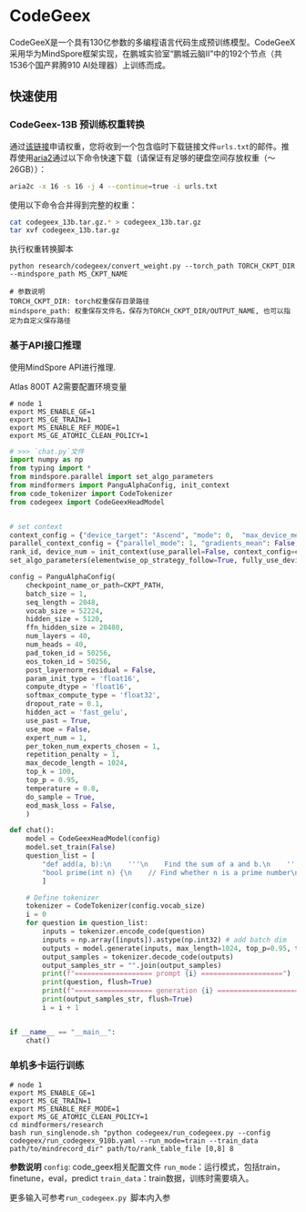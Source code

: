 # CodeGeex

CodeGeeX是一个具有130亿参数的多编程语言代码生成预训练模型。CodeGeeX采用华为MindSpore框架实现，在鹏城实验室“鹏城云脑II”中的192个节点（共1536个国产昇腾910 AI处理器）上训练而成。

## 快速使用

### CodeGeex-13B 预训练权重转换

通过[该链接](https://models.aminer.cn/codegeex/download/request)申请权重，您将收到一个包含临时下载链接文件```urls.txt```的邮件。推荐使用[aria2](https://aria2.github.io/)通过以下命令快速下载（请保证有足够的硬盘空间存放权重（～26GB））：

```bash
aria2c -x 16 -s 16 -j 4 --continue=true -i urls.txt
```

使用以下命令合并得到完整的权重：

```bash
cat codegeex_13b.tar.gz.* > codegeex_13b.tar.gz
tar xvf codegeex_13b.tar.gz
```

执行权重转换脚本

```shell
python research/codegeex/convert_weight.py --torch_path TORCH_CKPT_DIR --mindspore_path MS_CKPT_NAME
```

```text
# 参数说明
TORCH_CKPT_DIR: torch权重保存目录路径
mindspore_path: 权重保存文件名，保存为TORCH_CKPT_DIR/OUTPUT_NAME, 也可以指定为自定义保存路径
```

### 基于API接口推理

使用MindSpore API进行推理.

Atlas 800T A2需要配置环境变量

```shell
# node 1
export MS_ENABLE_GE=1
export MS_GE_TRAIN=1
export MS_ENABLE_REF_MODE=1
export MS_GE_ATOMIC_CLEAN_POLICY=1
```

```python
# >>> `chat.py`文件
import numpy as np
from typing import *
from mindspore.parallel import set_algo_parameters
from mindformers import PanguAlphaConfig, init_context
from code_tokenizer import CodeTokenizer
from codegeex import CodeGeexHeadModel


# set context
context_config = {"device_target": "Ascend", "mode": 0,  "max_device_memory": "31GB", "device_id": 2}
parallel_context_config = {"parallel_mode": 1, "gradients_mean": False, "full_batch": True}
rank_id, device_num = init_context(use_parallel=False, context_config=context_config, parallel_config=parallel_context_config)
set_algo_parameters(elementwise_op_strategy_follow=True, fully_use_devices=True)

config = PanguAlphaConfig(
    checkpoint_name_or_path=CKPT_PATH,
    batch_size = 1,
    seq_length = 2048,
    vocab_size = 52224,
    hidden_size = 5120,
    ffn_hidden_size = 20480,
    num_layers = 40,
    num_heads = 40,
    pad_token_id = 50256,
    eos_token_id = 50256,
    post_layernorm_residual = False,
    param_init_type = 'float16',
    compute_dtype = 'float16',
    softmax_compute_type = 'float32',
    dropout_rate = 0.1,
    hidden_act = 'fast_gelu',
    use_past = True,
    use_moe = False,
    expert_num = 1,
    per_token_num_experts_chosen = 1,
    repetition_penalty = 1,
    max_decode_length = 1024,
    top_k = 100,
    top_p = 0.95,
    temperature = 0.8,
    do_sample = True,
    eod_mask_loss = False,
    )

def chat():
    model = CodeGeexHeadModel(config)
    model.set_train(False)
    question_list = [
        "def add(a, b):\n    '''\n    Find the sum of a and b.\n    '''\n",
        "bool prime(int n) {\n    // Find whether n is a prime number\n",
        ]

    # Define tokenizer
    tokenizer = CodeTokenizer(config.vocab_size)
    i = 0
    for question in question_list:
        inputs = tokenizer.encode_code(question)
        inputs = np.array([inputs]).astype(np.int32) # add batch dim
        outputs = model.generate(inputs, max_length=1024, top_p=0.95, temperature=0.8, eos_token_id=50256)
        output_samples = tokenizer.decode_code(outputs)
        output_samples_str = "".join(output_samples)
        print(f"=================== prompt {i} ====================")
        print(question, flush=True)
        print(f"=================== generation {i} ====================")
        print(output_samples_str, flush=True)
        i = i + 1


if __name__ == "__main__":
    chat()


```

### 单机多卡运行训练

```shell
# node 1
export MS_ENABLE_GE=1
export MS_GE_TRAIN=1
export MS_ENABLE_REF_MODE=1
export MS_GE_ATOMIC_CLEAN_POLICY=1
cd mindformers/research
bash run_singlenode.sh "python codegeex/run_codegeex.py --config codegeex/run_codegeex_910b.yaml --run_mode=train --train_data path/to/mindrecord_dir" path/to/rank_table_file [0,8] 8
```

**参数说明**
  `config`: code_geex相关配置文件
  `run_mode`：运行模式，包括train，finetune，eval，predict
  `train_data`：train数据，训练时需要填入。

  更多输入可参考`run_codegeex.py
  `脚本内入参
